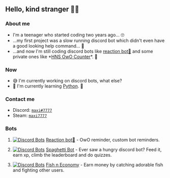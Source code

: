 ## Hello, kind stranger 👋😳

### About me

- I'm a teenager who started coding two years ago... 🙄
- ...my first project was a slow running discord bot which didn't even have a good looking help command... 🤔
- ...and now I'm still coding discord bots like [reaction bot🎉](https://top.gg/bot/519287796549156864/) and some private ones like \*[HNS OwO Counter](https://discord.gg/hns)\*. 🎈

### Now

- 😅 I'm currently working on discord bots, what else?
- 🧠 I'm currently learning [Python](https://www.python.org/). 🐍

### Contact me

- Discord: [`maxi#7777`](https://discord.bio/p/7777)
- Steam: [`maxi7777`](https://steamcommunity.com/id/maxi7777/)

### Bots

1) [![Discord Bots](https://top.gg/api/widget/status/519287796549156864.svg)](https://top.gg/bot/519287796549156864) [Reaction bot🎉](https://top.gg/bot/519287796549156864/) - OwO reminder, custom bot reminders.

2) [![Discord Bots](https://top.gg/api/widget/status/585142238217240577.svg)](https://top.gg/bot/585142238217240577) [Spaghetti Bot](https://top.gg/bot/585142238217240577) - Ever saw a hungry discord bot? Feed it, earn xp, climb the leaderboard and do quizzes.

3) [![Discord Bots](https://top.gg/api/widget/status/486926264800903171.svg)](https://top.gg/bot/486926264800903171) [Fish n Economy](https://top.gg/bot/486926264800903171) - Earn money by catching adorable fish and fighting other users.